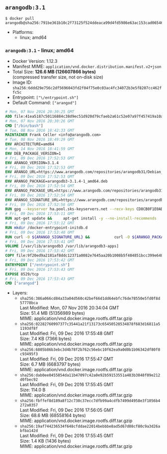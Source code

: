 ## `arangodb:3.1`

```console
$ docker pull arangodb@sha256:791be361b10c2f73125f524ddeaca99d4fd5986e63ac153cad06546d3a5ff5ff
```

-	Platforms:
	-	linux; amd64

### `arangodb:3.1` - linux; amd64

-	Docker Version: 1.12.3
-	Manifest MIME: `application/vnd.docker.distribution.manifest.v2+json`
-	Total Size: **126.6 MB (126607866 bytes)**  
	(compressed transfer size, not on-disk size)
-	Image ID: `sha256:6ddd29e756c2df5696043fd2f04f75e0c03ac4fc34072b3e5f8207cc462ffc5c`
-	Entrypoint: `["\/entrypoint.sh"]`
-	Default Command: `["arangod"]`

```dockerfile
# Mon, 07 Nov 2016 20:30:25 GMT
ADD file:41ea5187c50116884c38d9ec51d920d79cfaeb2a61c52e07a97f457419a10a4f in / 
# Mon, 07 Nov 2016 20:30:26 GMT
CMD ["/bin/bash"]
# Tue, 08 Nov 2016 18:42:33 GMT
MAINTAINER Frank Celler <info@arangodb.com>
# Tue, 08 Nov 2016 18:49:29 GMT
ENV ARCHITECTURE=amd64
# Mon, 14 Nov 2016 18:41:59 GMT
ENV DEB_PACKAGE_VERSION=1
# Fri, 09 Dec 2016 17:52:53 GMT
ENV ARANGO_VERSION=3.1.4
# Fri, 09 Dec 2016 17:52:53 GMT
ENV ARANGO_URL=https://www.arangodb.com/repositories/arangodb31/Debian_8.0
# Fri, 09 Dec 2016 17:52:53 GMT
ENV ARANGO_PACKAGE=arangodb3-3.1.4-1_amd64.deb
# Fri, 09 Dec 2016 17:52:54 GMT
ENV ARANGO_PACKAGE_URL=https://www.arangodb.com/repositories/arangodb31/Debian_8.0/amd64/arangodb3-3.1.4-1_amd64.deb
# Fri, 09 Dec 2016 17:52:54 GMT
ENV ARANGO_SIGNATURE_URL=https://www.arangodb.com/repositories/arangodb31/Debian_8.0/amd64/arangodb3-3.1.4-1_amd64.deb.asc
# Fri, 09 Dec 2016 17:52:56 GMT
RUN gpg --keyserver ha.pool.sks-keyservers.net --recv-keys CD8CB0F1E0AD5B52E93F41E7EA93F5E56E751E9B
# Fri, 09 Dec 2016 17:53:11 GMT
RUN apt-get update &&     apt-get install -y --no-install-recommends         libjemalloc1 	libsnappy1         ca-certificates         pwgen         curl     &&     rm -rf /var/lib/apt/lists/*
# Fri, 09 Dec 2016 17:53:12 GMT
RUN mkdir /docker-entrypoint-initdb.d
# Fri, 09 Dec 2016 17:53:40 GMT
RUN curl -O ${ARANGO_SIGNATURE_URL} &&           curl -O ${ARANGO_PACKAGE_URL} &&             gpg --verify ${ARANGO_PACKAGE}.asc &&     (echo arangodb3 arangodb3/password password test | debconf-set-selections) &&     (echo arangodb3 arangodb3/password_again password test | debconf-set-selections) &&     DEBIAN_FRONTEND="noninteractive" dpkg -i ${ARANGO_PACKAGE} &&     rm -rf /var/lib/arangodb3/* &&     sed -ri         -e 's!127\.0\.0\.1!0.0.0.0!g'         -e 's!^(file\s*=).*!\1 -!'         -e 's!^#\s*uid\s*=.*!uid = arangodb!'         -e 's!^#\s*gid\s*=.*!gid = arangodb!'         /etc/arangodb3/arangod.conf     &&     DEBIAN_FRONTEND="noninteractive" apt-get purge -y --auto-remove ca-certificates &&     rm -f ${ARANGO_PACKAGE}*
# Fri, 09 Dec 2016 17:53:41 GMT
VOLUME [/var/lib/arangodb3 /var/lib/arangodb3-apps]
# Fri, 09 Dec 2016 17:53:42 GMT
COPY file:9f20ed9a2181af8ddc12371a0082e7645aa20b1008b5f484851bcc399e64801e in /entrypoint.sh 
# Fri, 09 Dec 2016 17:53:42 GMT
ENTRYPOINT ["/entrypoint.sh"]
# Fri, 09 Dec 2016 17:53:43 GMT
EXPOSE 8529/tcp
# Fri, 09 Dec 2016 17:53:43 GMT
CMD ["arangod"]
```

-	Layers:
	-	`sha256:386a066cd84a33a04d560c42bef66d1dd64ebfc76de78550e5fd0f8d57778bca`  
		Last Modified: Mon, 07 Nov 2016 20:34:04 GMT  
		Size: 51.4 MB (51356989 bytes)  
		MIME: application/vnd.docker.image.rootfs.diff.tar.gzip
	-	`sha256:02282760997377c35441a21f13173c65450520534878f683d16811a51193df8f`  
		Last Modified: Fri, 09 Dec 2016 17:55:48 GMT  
		Size: 7.4 KB (7366 bytes)  
		MIME: application/vnd.docker.image.rootfs.diff.tar.gzip
	-	`sha256:6805b86b3ebc3d4b78f2b762c56ebc10f62ea9a0d0b1b96342df80f8c93495f3`  
		Last Modified: Fri, 09 Dec 2016 17:55:47 GMT  
		Size: 6.7 MB (6683797 bytes)  
		MIME: application/vnd.docker.image.rootfs.diff.tar.gzip
	-	`sha256:dab0ee0455854da11b47097c42a0e92b59153551a483b3848f09e212d0fbec92`  
		Last Modified: Fri, 09 Dec 2016 17:55:45 GMT  
		Size: 114.0 B  
		MIME: application/vnd.docker.image.rootfs.diff.tar.gzip
	-	`sha256:fbffef8d189a8f12c730c37ecc7dfb99a4cdfb7499d4958e3f1056b4272a0357`  
		Last Modified: Fri, 09 Dec 2016 17:56:05 GMT  
		Size: 68.6 MB (68558164 bytes)  
		MIME: application/vnd.docker.image.rootfs.diff.tar.gzip
	-	`sha256:19af744236534f648cfddae22014bebbbe8ad5d67d08cf80c9a3d26abfba142d`  
		Last Modified: Fri, 09 Dec 2016 17:55:45 GMT  
		Size: 1.4 KB (1436 bytes)  
		MIME: application/vnd.docker.image.rootfs.diff.tar.gzip
